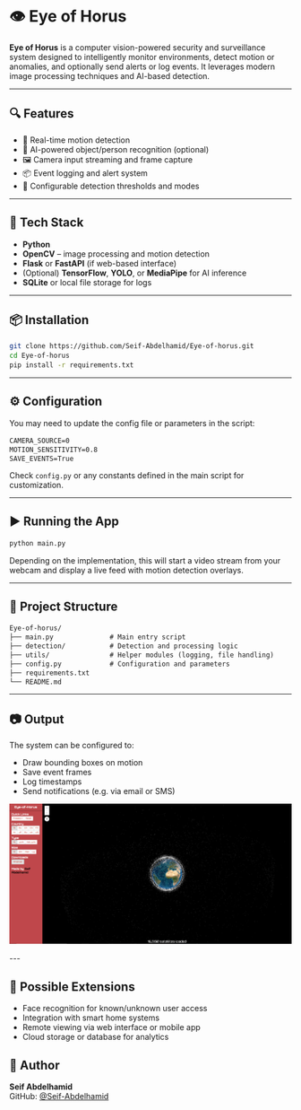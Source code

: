 # 👁️ Eye of Horus

**Eye of Horus** is a computer vision-powered security and surveillance system designed to intelligently monitor environments, detect motion or anomalies, and optionally send alerts or log events. It leverages modern image processing techniques and AI-based detection.

---

## 🔍 Features

- 🎯 Real-time motion detection
- 🧠 AI-powered object/person recognition (optional)
- 🖼️ Camera input streaming and frame capture
- 📦 Event logging and alert system
- 🔧 Configurable detection thresholds and modes

---

## 🧰 Tech Stack

- **Python**
- **OpenCV** – image processing and motion detection
- **Flask** or **FastAPI** (if web-based interface)
- (Optional) **TensorFlow**, **YOLO**, or **MediaPipe** for AI inference
- **SQLite** or local file storage for logs

---

## 📦 Installation

```bash
git clone https://github.com/Seif-Abdelhamid/Eye-of-horus.git
cd Eye-of-horus
pip install -r requirements.txt
```

---

## ⚙️ Configuration

You may need to update the config file or parameters in the script:

```
CAMERA_SOURCE=0
MOTION_SENSITIVITY=0.8
SAVE_EVENTS=True
```

Check `config.py` or any constants defined in the main script for customization.

---

## ▶️ Running the App

```bash
python main.py
```

Depending on the implementation, this will start a video stream from your webcam and display a live feed with motion detection overlays.

---

## 📁 Project Structure

```
Eye-of-horus/
├── main.py              # Main entry script
├── detection/           # Detection and processing logic
├── utils/               # Helper modules (logging, file handling)
├── config.py            # Configuration and parameters
├── requirements.txt
└── README.md
```

---

## 📷 Output

The system can be configured to:

- Draw bounding boxes on motion
- Save event frames
- Log timestamps
- Send notifications (e.g. via email or SMS)

<p align="center">
  <img src="img/Screenshot1.png" alt="Screenshot 1" width="600"/>
</p>
---

## 🤖 Possible Extensions

- Face recognition for known/unknown user access
- Integration with smart home systems
- Remote viewing via web interface or mobile app
- Cloud storage or database for analytics


## 👤 Author

**Seif Abdelhamid**  
GitHub: [@Seif-Abdelhamid](https://github.com/Seif-Abdelhamid)
